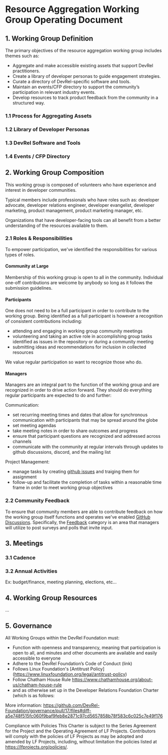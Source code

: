 # Resource Aggregation Working Group Operating Document

## 1. Working Group Definition

The primary objectives of the resource aggregation working group includes themes such as:
- Aggregate and make accessible existing assets that support DevRel practitioners.
- Create a library of developer personas to guide engagement strategies.
- Curate a directory of DevRel-specific software and tools.
- Maintain an events/CFP directory to support the community’s participation in relevant industry events.
- Develop resources to track product feedback from the community in a structured way.

### 1.1 Process for Aggregating Assets

### 1.2 Library of Developer Personas

### 1.3 DevRel Software and Tools

### 1.4 Events / CFP Directory


## 2. Working Group Composition

This working group is composed of volunteers who have experience and interest in developer communities.

Typical members include professionals who have roles such as: developer advocate, developer relations engineer, developer evangelist, developer marketing, product management, product marketing manager, etc. 

Organizations that have developer-facing tools can all benefit from a better understanding of the resources available to them. 

### 2.1 Roles & Responsibilities 

To empower participation, we've identified the responsibilities for various types of roles.

#### Community at Large

Membership of this working group is open to all in the community. Individual one-off contributions are welcome by anybody so long as it follows the submission guidelines.

#### Participants

One does not need to be a full participant in order to contribute to the working group. Being identified as a full participant is however a recognition of consistent contributions including:

- attending and engaging in working group community meetings
- volunteering and taking an active role in accomplishing group tasks identified as issues in the repository or during a community meeting
- submitting ideas and recommendations for inclusion in collected resources

We value regular participation so want to recognize those who do.

#### Managers 

Managers are an integral part to the function of the working group and are recognized in order to drive action forward. They should do everything regular participants are expected to do and further:

Communication:
- set recurring meeting times and dates that allow for synchronous communication with participants that may be spread around the globe
- set meeting agendas
- take meeting notes in order to share outcomes and progress
- ensure that participant questions are recognized and addressed across channels
- communicate with the community at regular intervals through updates to github discussions, discord, and the mailing list

Project Management:
- manage tasks by creating [github issues](https://github.com/DevRel-Foundation/wg-resource-aggregation/issues) and traiging them for assignment
- follow-up and facilitate the completion of tasks within a reasonable time frame in order to meet working group objectives

### 2.2 Community Feedback

To ensure that community members are able to contribute feedback on how the working group itself functions and operates we've enabled [GitHub Discussions](https://github.com/DevRel-Foundation/wg-resource-aggregation/discussions). Specifically, the [Feedback](https://github.com/DevRel-Foundation/wg-resource-aggregation/discussions/categories/feedback) category is an area that managers will utilize to post surveys and polls that invite input.

## 3. Meetings

### 3.1 Cadence

### 3.2 Annual Activities 

Ex: budget/finance, meeting planning, elections, etc…


## 4. Working Group Resources

...



## 5. Governance

All Working Groups within the DevRel Foundation must: 

- Function with openness and transparency, meaning that participation is open to all, and minutes and other documents are available and easily accessible to everyone
- Adhere to the DevRel Foundation’s Code of Conduct (link)
- Follows Linux Foundation's [Antitrust Policy] (https://www.linuxfoundation.org/legal/antitrust-policy)
- Follow Chatham House Rule  https://www.chathamhouse.org/about-us/chatham-house-rule 
- and as otherwise set up in the Developer Relations Foundation Charter
(which is as follows: 

More information: https://github.com/DevRel-Foundation/governance/pull/17/files#diff-a5e748f515fc060f9baf9feb8e2871c97cd5657858b78f583c6c025c7e49f176 


Compliance with Policies 
This Charter is subject to the Series Agreement for the Project and the Operating Agreement of LF Projects. Contributors will comply with the policies of LF Projects as may be adopted and amended by LF Projects, including, without limitation the policies listed at https://lfprojects.org/policies/.  